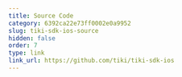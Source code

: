 ```yaml
---
title: Source Code
category: 6392ca22e73ff0002e0a9952
slug: tiki-sdk-ios-source
hidden: false
order: 7
type: link
link_url: https://github.com/tiki/tiki-sdk-ios
---
```

